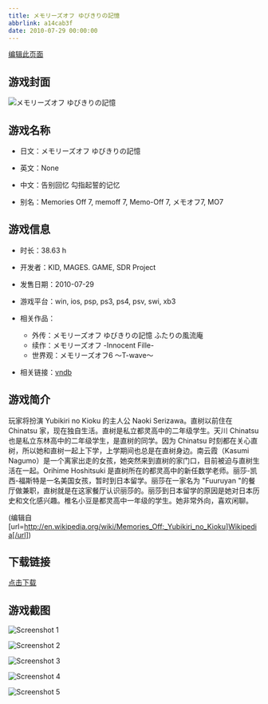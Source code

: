 ```yaml
---
title: メモリーズオフ ゆびきりの記憶
abbrlink: a14cab3f
date: 2010-07-29 00:00:00
---
```

[编辑此页面](https://github.com/ACG-3/ADV3-source/blob/main/source/_posts/%E3%83%A1%E3%83%A2%E3%83%AA%E3%83%BC%E3%82%BA%E3%82%AA%E3%83%95%20%E3%82%86%E3%81%B3%E3%81%8D%E3%82%8A%E3%81%AE%E8%A8%98%E6%86%B6.md)

## 游戏封面

![メモリーズオフ ゆびきりの記憶](https://pan.timero.xyz/d/onedrive/img_lib_001/%E3%83%A1%E3%83%A2%E3%83%AA%E3%83%BC%E3%82%BA%E3%82%AA%E3%83%95%20%E3%82%86%E3%81%B3%E3%81%8D%E3%82%8A%E3%81%AE%E8%A8%98%E6%86%B6_cover.avif)


## 游戏名称

- 日文：メモリーズオフ ゆびきりの記憶
- 英文：None
- 中文：告别回忆 勾指起誓的记忆

- 别名：Memories Off 7, memoff 7, Memo-Off 7, メモオフ7, MO7


## 游戏信息

- 时长：38.63 h
- 开发者：KID, MAGES. GAME, SDR Project
- 发售日期：2010-07-29
- 游戏平台：win, ios, psp, ps3, ps4, psv, swi, xb3
- 相关作品：
   - 外传：メモリーズオフ ゆびきりの記憶 ふたりの風流庵
   - 续作：メモリーズオフ -Innocent Fille-
   - 世界观：メモリーズオフ6 ～T-wave～

- 相关链接：[vndb](https://vndb.org/v5690)


## 游戏简介

玩家将扮演 Yubikiri no Kioku 的主人公 Naoki Serizawa。直树以前住在 Chinatsu 家，现在独自生活。直树是私立都灵高中的二年级学生。天川 Chinatsu 也是私立东林高中的二年级学生，是直树的同学。因为 Chinatsu 时刻都在关心直树，所以她和直树一起上下学，上学期间也总是在直树身边。南云霞（Kasumi Nagumo）是一个离家出走的女孩，她突然来到直树的家门口，目前被迫与直树生活在一起。Orihime Hoshitsuki 是直树所在的都灵高中的新任数学老师。丽莎-凯西-福斯特是一名美国女孩，暂时到日本留学。丽莎在一家名为 "Fuuruyan "的餐厅做兼职，直树就是在这家餐厅认识丽莎的。丽莎到日本留学的原因是她对日本历史和文化感兴趣。椎名小豆是都灵高中一年级的学生。她非常外向，喜欢闲聊。

(编辑自 [url=http://en.wikipedia.org/wiki/Memories_Off:_Yubikiri_no_Kioku]Wikipedia[/url])


## 下载链接

[点击下载](https://pan.timero.xyz/onedrive/adv_lib_001/%E3%83%A1%E3%83%A2%E3%83%AA%E3%83%BC%E3%82%BA%E3%82%AA%E3%83%95%20%E3%82%86%E3%81%B3%E3%81%8D%E3%82%8A%E3%81%AE%E8%A8%98%E6%86%B6)


## 游戏截图


![Screenshot 1](https://pan.timero.xyz/d/onedrive/img_lib_001/%E3%83%A1%E3%83%A2%E3%83%AA%E3%83%BC%E3%82%BA%E3%82%AA%E3%83%95%20%E3%82%86%E3%81%B3%E3%81%8D%E3%82%8A%E3%81%AE%E8%A8%98%E6%86%B6_Screenshot_1.avif)

![Screenshot 2](https://pan.timero.xyz/d/onedrive/img_lib_001/%E3%83%A1%E3%83%A2%E3%83%AA%E3%83%BC%E3%82%BA%E3%82%AA%E3%83%95%20%E3%82%86%E3%81%B3%E3%81%8D%E3%82%8A%E3%81%AE%E8%A8%98%E6%86%B6_Screenshot_2.avif)

![Screenshot 3](https://pan.timero.xyz/d/onedrive/img_lib_001/%E3%83%A1%E3%83%A2%E3%83%AA%E3%83%BC%E3%82%BA%E3%82%AA%E3%83%95%20%E3%82%86%E3%81%B3%E3%81%8D%E3%82%8A%E3%81%AE%E8%A8%98%E6%86%B6_Screenshot_3.avif)

![Screenshot 4](https://pan.timero.xyz/d/onedrive/img_lib_001/%E3%83%A1%E3%83%A2%E3%83%AA%E3%83%BC%E3%82%BA%E3%82%AA%E3%83%95%20%E3%82%86%E3%81%B3%E3%81%8D%E3%82%8A%E3%81%AE%E8%A8%98%E6%86%B6_Screenshot_4.avif)

![Screenshot 5](https://pan.timero.xyz/d/onedrive/img_lib_001/%E3%83%A1%E3%83%A2%E3%83%AA%E3%83%BC%E3%82%BA%E3%82%AA%E3%83%95%20%E3%82%86%E3%81%B3%E3%81%8D%E3%82%8A%E3%81%AE%E8%A8%98%E6%86%B6_Screenshot_5.avif)

